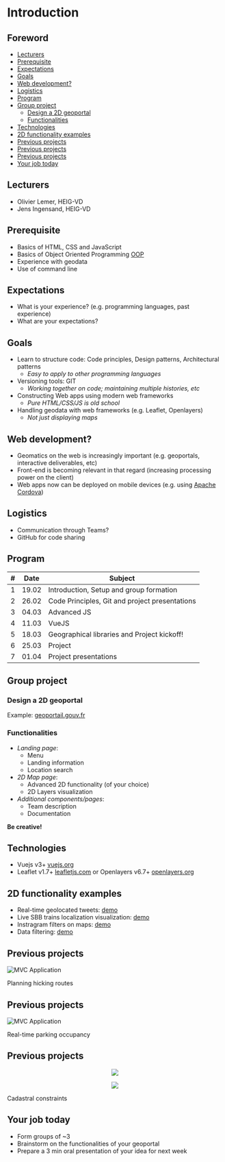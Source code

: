 # Introduction

<!-- slide-front-matter class: center, middle -->

## Foreword

<!-- slide-include ../../BANNER.md -->

<!-- START doctoc generated TOC please keep comment here to allow auto update -->
<!-- DON'T EDIT THIS SECTION, INSTEAD RE-RUN doctoc TO UPDATE -->


- [Lecturers](#lecturers)
- [Prerequisite](#prerequisite)
- [Expectations](#expectations)
- [Goals](#goals)
- [Web development?](#web-development)
- [Logistics](#logistics)
- [Program](#program)
- [Group project](#group-project)
  - [Design a 2D geoportal](#design-a-2d-geoportal)
  - [Functionalities](#functionalities)
- [Technologies](#technologies)
- [2D functionality examples](#2d-functionality-examples)
- [Previous projects](#previous-projects)
- [Previous projects](#previous-projects-1)
- [Previous projects](#previous-projects-2)
- [Your job today](#your-job-today)

<!-- END doctoc generated TOC please keep comment here to allow auto update -->

## Lecturers

- Olivier Lemer, HEIG-VD
- Jens Ingensand, HEIG-VD

## Prerequisite

- Basics of HTML, CSS and JavaScript
- Basics of Object Oriented Programming [OOP][oop]
- Experience with geodata
- Use of command line

[oop]: https://www.datacamp.com/community/tutorials/python-oop-tutorial/

## Expectations

- What is your experience? (e.g. programming languages, past experience)
- What are your expectations?

## Goals

- Learn to structure code: Code principles, Design patterns, Architectural patterns
  - *Easy to apply to other programming languages*
- Versioning tools: GIT
  - *Working together on code; maintaining multiple histories, etc*
- Constructing Web apps using modern web frameworks
  - *Pure HTML/CSS/JS is old school*
- Handling geodata with web frameworks (e.g. Leaflet, Openlayers)
  - *Not just displaying maps*

[cordova]: https://cordova.apache.org/

## Web development?

- Geomatics on the web is increasingly important (e.g. geoportals, interactive deliverables, etc)
- Front-end is becoming relevant in that regard (increasing processing power on the client)
- Web apps now can be deployed on mobile devices (e.g. using [Apache Cordova][cordova])

## Logistics

- Communication through Teams?
- GitHub for code sharing

## Program

| #   | Date       | Subject                                                                    |
| --- | ---------- | -------------------------------------------------------------------------- |
| 1   | 19.02  | Introduction, Setup and group formation |
| 2   | 26.02  | Code Principles, Git and project presentations |
| 3   | 04.03  | Advanced JS  |
| 4   | 11.03  | VueJS |
| 5   | 18.03  | Geographical libraries and Project kickoff! |
| 6   | 25.03  | Project |
| 7   | 01.04  | Project presentations |

## Group project

### Design a 2D geoportal

Example: [geoportail.gouv.fr](https://www.geoportail.gouv.fr)

### Functionalities

- _Landing page_:
  - Menu
  - Landing information
  - Location search
- _2D Map page_:
  - Advanced 2D functionality (of your choice)
  - 2D Layers visualization
- _Additional components/pages_:
  - Team description
  - Documentation

**Be creative!**

## Technologies

- Vuejs v3+ [vuejs.org](https://www.vuejs.org)
- Leaflet v1.7+ [leafletjs.com](https://leafletjs.com/) or Openlayers v6.7+ [openlayers.org](https://openlayers.org/)

## 2D functionality examples

- Real-time geolocated tweets: [demo](https://onemilliontweetmap.com/?center=25.505,-0.09&zoom=2&search=&timeStep=0&timeSelector=0&hashtag1=&hashtag2=sad&sidebar=yes&hashtagBattle=0&timeRange=0&timeRange=25&heatmap=0&sun=0&cluster=1)
- Live SBB trains localization visualization: [demo](http://maps.vasile.ch/transit-sbb/)
- Instragram filters on maps: [demo](http://humangeo.github.io/leaflet-tilefilter/demo.html)
- Data filtering: [demo](https://dvorak.shinyapps.io/college_explorer/)

## Previous projects

![MVC Application](./images/project_2.png)

Planning hicking routes

## Previous projects

![MVC Application](./images/project_3.png)

Real-time parking occupancy

## Previous projects

<p align="center">
  <img src='./images/project_1_1.png' class='w70' />
</p>
<p align="center">
  <img src='./images/project_1_2.png' class='w70' />
</p>

Cadastral constraints

## Your job today

- Form groups of ~3
- Brainstorm on the functionalities of your geoportal
- Prepare a 3 min oral presentation of your idea for next week
